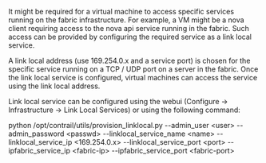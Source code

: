 It might be required for a virtual machine to access specific services running on the fabric infrastructure. For example, a VM might be a nova client requiring access to the nova api service running in the fabric. Such access can be provided by configuring the required service as a link local service.

A link local address (use 169.254.0.x and a service port) is chosen for the specific service running on a TCP / UDP port on a server in the fabric. Once the link local service is configured, virtual machines can access the service using the link local address.

Link local service can be configured using the webui (Configure -> Infrastructure -> Link Local Services) or using the following command:

python /opt/contrail/utils/provision_linklocal.py --admin_user \<user\> --admin_password \<passwd\> 
--linklocal_service_name \<name\> --linklocal_service_ip \<169.254.0.x\> --linklocal_service_port \<port\> 
--ipfabric_service_ip \<fabric-ip\> --ipfabric_service_port \<fabric-port\>